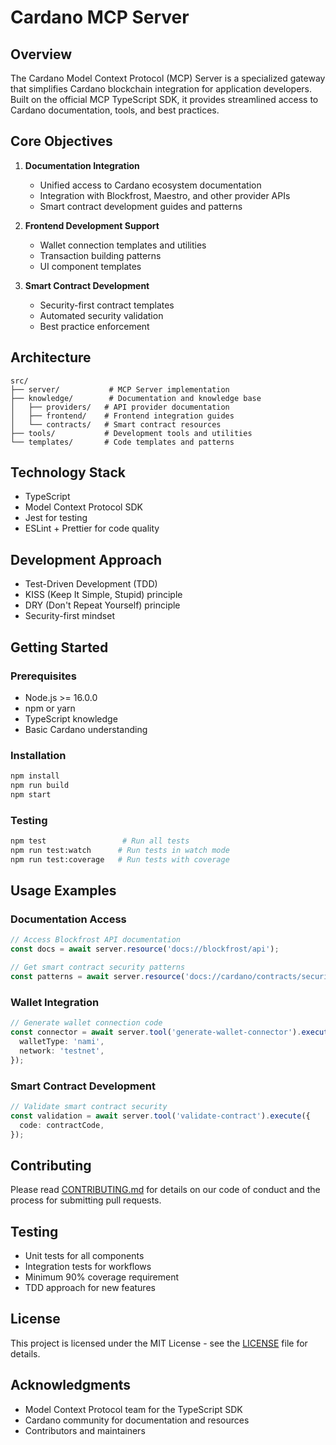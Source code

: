 # Cardano MCP Server

## Overview

The Cardano Model Context Protocol (MCP) Server is a specialized gateway that simplifies Cardano blockchain integration for application developers. Built on the official MCP TypeScript SDK, it provides streamlined access to Cardano documentation, tools, and best practices.

## Core Objectives

1. **Documentation Integration**

   - Unified access to Cardano ecosystem documentation
   - Integration with Blockfrost, Maestro, and other provider APIs
   - Smart contract development guides and patterns

2. **Frontend Development Support**

   - Wallet connection templates and utilities
   - Transaction building patterns
   - UI component templates

3. **Smart Contract Development**
   - Security-first contract templates
   - Automated security validation
   - Best practice enforcement

## Architecture

```
src/
├── server/           # MCP Server implementation
├── knowledge/        # Documentation and knowledge base
│   ├── providers/   # API provider documentation
│   ├── frontend/    # Frontend integration guides
│   └── contracts/   # Smart contract resources
├── tools/           # Development tools and utilities
└── templates/       # Code templates and patterns
```

## Technology Stack

- TypeScript
- Model Context Protocol SDK
- Jest for testing
- ESLint + Prettier for code quality

## Development Approach

- Test-Driven Development (TDD)
- KISS (Keep It Simple, Stupid) principle
- DRY (Don't Repeat Yourself) principle
- Security-first mindset

## Getting Started

### Prerequisites

- Node.js >= 16.0.0
- npm or yarn
- TypeScript knowledge
- Basic Cardano understanding

### Installation

```bash
npm install
npm run build
npm start
```

### Testing

```bash
npm test                 # Run all tests
npm run test:watch      # Run tests in watch mode
npm run test:coverage   # Run tests with coverage
```

## Usage Examples

### Documentation Access

```typescript
// Access Blockfrost API documentation
const docs = await server.resource('docs://blockfrost/api');

// Get smart contract security patterns
const patterns = await server.resource('docs://cardano/contracts/security');
```

### Wallet Integration

```typescript
// Generate wallet connection code
const connector = await server.tool('generate-wallet-connector').execute({
  walletType: 'nami',
  network: 'testnet',
});
```

### Smart Contract Development

```typescript
// Validate smart contract security
const validation = await server.tool('validate-contract').execute({
  code: contractCode,
});
```

## Contributing

Please read [CONTRIBUTING.md](docs/development/contributing.md) for details on our code of conduct and the process for submitting pull requests.

## Testing

- Unit tests for all components
- Integration tests for workflows
- Minimum 90% coverage requirement
- TDD approach for new features

## License

This project is licensed under the MIT License - see the [LICENSE](LICENSE) file for details.

## Acknowledgments

- Model Context Protocol team for the TypeScript SDK
- Cardano community for documentation and resources
- Contributors and maintainers
